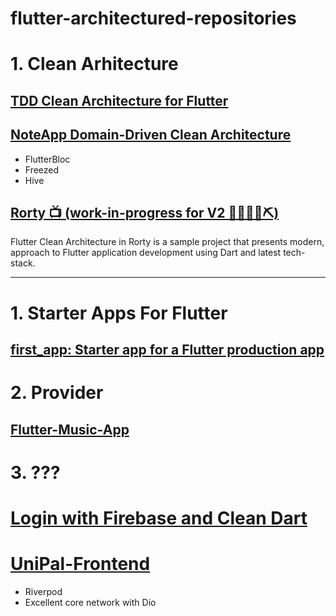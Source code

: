 # flutter-architectured-repositories

# 1. Clean Arhitecture
  
  ## [TDD Clean Architecture for Flutter](https://github.com/ResoCoder/flutter-tdd-clean-architecture-course)

  ## [NoteApp Domain-Driven Clean Architecture](https://github.com/imSanjaySoni/NoteApp-Clean-Architecture)
  - FlutterBloc
  - Freezed
  - Hive

  ## [Rorty 📺 (work-in-progress for V2 👷🔧️👷‍♀️⛏)](https://github.com/developersancho/Rorty.Flutter)
  Flutter Clean Architecture in Rorty is a sample project that presents modern, approach to Flutter application development using Dart and latest tech-stack.

----------

# 

# 1. Starter Apps For Flutter

  ## [first_app: Starter app for a Flutter production app](https://github.com/gregertw/actingweb_firstapp)

# 2. Provider

  ## [Flutter-Music-App](https://github.com/Prometheum01/Flutter-Music-App)

# 3. ???

# [Login with Firebase and Clean Dart](https://github.com/jacobaraujo7/login-firebase-clean-dart)

# [UniPal-Frontend](https://github.com/cyntaria/UniPal-Frontend)
- Riverpod
- Excellent core network with Dio

